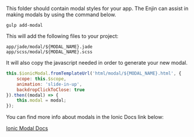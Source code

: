 This folder should contain modal styles for your app.  The Enjin can assist in making modals by using the command below.

```gulp add-modal```

This will add the following files to your project:
```
app/jade/modal/${MODAL_NAME}.jade
app/scss/modal/${MODAL_NAME}.scss
``` 

It will also copy the javascript needed in order to generate your new modal.
```js
this.$ionicModal.fromTemplateUrl('html/modal/${MODAL_NAME}.html', {
    scope: this.$scope,
    animation: 'slide-in-up',
    backdropClickToClose: true
}).then((modal) => {
    this.modal = modal;
});
```

You can find more info about modals in the Ionic Docs link below:

<a href="http://ionicframework.com/docs/api/service/$ionicModal/" target="_blank">Ionic Modal Docs</a>